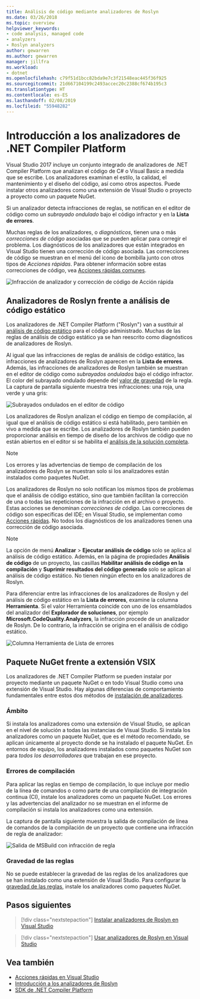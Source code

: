 ```yaml
---
title: Análisis de código mediante analizadores de Roslyn
ms.date: 03/26/2018
ms.topic: overview
helpviewer_keywords:
- code analysis, managed code
- analyzers
- Roslyn analyzers
author: gewarren
ms.author: gewarren
manager: jillfra
ms.workload:
- dotnet
ms.openlocfilehash: c79f51d1bcc82bda9e7c3f21548eac445f36f925
ms.sourcegitcommit: 21d667104199c2493accec20c2388cf674b195c3
ms.translationtype: HT
ms.contentlocale: es-ES
ms.lasthandoff: 02/08/2019
ms.locfileid: "55948282"
---
```

# <a name="overview-of-net-compiler-platform-analyzers"></a>Introducción a los analizadores de .NET Compiler Platform

Visual Studio 2017 incluye un conjunto integrado de analizadores de .NET Compiler Platform que analizan el código de C# o Visual Basic a medida que se escribe. Los analizadores examinan el estilo, la calidad, el mantenimiento y el diseño del código, así como otros aspectos. Puede instalar otros analizadores como una extensión de Visual Studio o proyecto a proyecto como un paquete NuGet.

Si un analizador detecta infracciones de reglas, se notifican en el editor de código como un *subrayado ondulado* bajo el código infractor y en la **Lista de errores**.

Muchas reglas de los analizadores, o *diagnósticos*, tienen una o más *correcciones de código* asociadas que se pueden aplicar para corregir el problema. Los diagnósticos de los analizadores que están integrados en Visual Studio tienen una corrección de código asociada. Las correcciones de código se muestran en el menú del icono de bombilla junto con otros tipos de *Acciones rápidas*. Para obtener información sobre estas correcciones de código, vea [Acciones rápidas comunes](../ide/common-quick-actions.md).

![Infracción de analizador y corrección de código de Acción rápida](../code-quality/media/built-in-analyzer-code-fix.png)

## <a name="roslyn-analyzers-vs-static-code-analysis"></a>Analizadores de Roslyn frente a análisis de código estático

Los analizadores de .NET Compiler Platform ("Roslyn") van a sustituir al [análisis de código estático](../code-quality/code-analysis-for-managed-code-overview.md) para el código administrado. Muchas de las reglas de análisis de código estático ya se han reescrito como diagnósticos de analizadores de Roslyn.

Al igual que las infracciones de reglas de análisis de código estático, las infracciones de analizadores de Roslyn aparecen en la **Lista de errores**. Además, las infracciones de analizadores de Roslyn también se muestran en el editor de código como *subrayados ondulados* bajo el código infractor. El color del subrayado ondulado depende del [valor de gravedad](../code-quality/use-roslyn-analyzers.md#rule-severity) de la regla. La captura de pantalla siguiente muestra tres infracciones: una roja, una verde y una gris:

![Subrayados ondulados en el editor de código](media/diagnostics-severity-colors.png)

Los analizadores de Roslyn analizan el código en tiempo de compilación, al igual que el análisis de código estático si está habilitado, pero también en vivo a medida que se escribe. Los analizadores de Roslyn también pueden proporcionar análisis en tiempo de diseño de los archivos de código que no están abiertos en el editor si se habilita el [análisis de la solución completa](../code-quality/how-to-enable-and-disable-full-solution-analysis-for-managed-code.md#to-toggle-full-solution-analysis).

> [!NOTE]
> Los errores y las advertencias de tiempo de compilación de los analizadores de Roslyn se muestran solo si los analizadores están instalados como paquetes NuGet.

Los analizadores de Roslyn no solo notifican los mismos tipos de problemas que el análisis de código estático, sino que también facilitan la corrección de una o todas las repeticiones de la infracción en el archivo o proyecto. Estas acciones se denominan *correcciones de código*. Las correcciones de código son específicas del IDE; en Visual Studio, se implementan como [Acciones rápidas](../ide/quick-actions.md). No todos los diagnósticos de los analizadores tienen una corrección de código asociada.

> [!NOTE]
> La opción de menú **Analizar** > **Ejecutar análisis de código** solo se aplica al análisis de código estático. Además, en la página de propiedades **Análisis de código** de un proyecto, las casillas **Habilitar análisis de código en la compilación** y **Suprimir resultados del código generado** solo se aplican al análisis de código estático. No tienen ningún efecto en los analizadores de Roslyn.

Para diferenciar entre las infracciones de los analizadores de Roslyn y del análisis de código estático en la **Lista de errores**, examine la columna **Herramienta**. Si el valor Herramienta coincide con uno de los ensamblados del analizador del **Explorador de soluciones**, por ejemplo **Microsoft.CodeQuality.Analyzers**, la infracción procede de un analizador de Roslyn. De lo contrario, la infracción se origina en el análisis de código estático.

![Columna Herramienta de Lista de errores](media/code-analysis-tool-in-error-list.png)

## <a name="nuget-package-versus-vsix-extension"></a>Paquete NuGet frente a extensión VSIX

Los analizadores de .NET Compiler Platform se pueden instalar por proyecto mediante un paquete NuGet o en todo Visual Studio como una extensión de Visual Studio. Hay algunas diferencias de comportamiento fundamentales entre estos dos métodos de [instalación de analizadores](../code-quality/install-roslyn-analyzers.md).

### <a name="scope"></a>Ámbito

Si instala los analizadores como una extensión de Visual Studio, se aplican en el nivel de solución a todas las instancias de Visual Studio. Si instala los analizadores como un paquete NuGet, que es el método recomendado, se aplican únicamente al proyecto donde se ha instalado el paquete NuGet. En entornos de equipo, los analizadores instalados como paquetes NuGet son para *todos los desarrolladores* que trabajan en ese proyecto.

### <a name="build-errors"></a>Errores de compilación

Para aplicar las reglas en tiempo de compilación, lo que incluye por medio de la línea de comandos o como parte de una compilación de integración continua (CI), instale los analizadores como un paquete NuGet. Los errores y las advertencias del analizador no se muestran en el informe de compilación si instala los analizadores como una extensión.

La captura de pantalla siguiente muestra la salida de compilación de línea de comandos de la compilación de un proyecto que contiene una infracción de regla de analizador:

![Salida de MSBuild con infracción de regla](media/command-line-build-analyzers.png)

### <a name="rule-severity"></a>Gravedad de las reglas

No se puede establecer la gravedad de las reglas de los analizadores que se han instalado como una extensión de Visual Studio. Para configurar la [gravedad de las reglas](../code-quality/use-roslyn-analyzers.md#rule-severity), instale los analizadores como paquetes NuGet.

## <a name="next-steps"></a>Pasos siguientes

> [!div class="nextstepaction"]
> [Instalar analizadores de Roslyn en Visual Studio](../code-quality/install-roslyn-analyzers.md)

> [!div class="nextstepaction"]
> [Usar analizadores de Roslyn en Visual Studio](../code-quality/use-roslyn-analyzers.md)

## <a name="see-also"></a>Vea también

- [Acciones rápidas en Visual Studio](../ide/quick-actions.md)
- [Introducción a los analizadores de Roslyn](../extensibility/getting-started-with-roslyn-analyzers.md)
- [SDK de .NET Compiler Platform](/dotnet/csharp/roslyn-sdk/)
